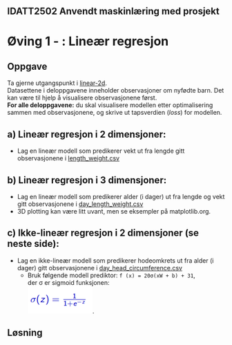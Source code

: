 ## IDATT2502 Anvendt maskinlæring med prosjekt
# Øving 1 - : Lineær regresjon


## Oppgave

Ta gjerne utgangspunkt i [linear-2d](https://gitlab.com/ntnu-tdat3025/regression/linear-2d).  
Datasettene i deloppgavene inneholder observasjoner om nyfødte barn. Det kan være
til hjelp å visualisere observasjonene først.  
**For alle deloppgavene:** du skal visualisere modellen etter optimalisering sammen
med observasjonene, og skrive ut tapsverdien (*loss*) for modellen.

## a) Lineær regresjon i 2 dimensjoner:
- Lag en lineær modell som predikerer vekt ut fra lengde gitt observasjonene i
[length_weight.csv](length_weight.csv)

## b) Lineær regresjon i 3 dimensjoner:
- Lag en lineær modell som predikerer alder (i dager) ut fra lengde og vekt gitt
observasjonene i [day_length_weight.csv](day_length_weight.csv)
- 3D plotting kan være litt uvant, men se eksempler på matplotlib.org.

## c) Ikke-lineær regresjon i 2 dimensjoner (se neste side):
- Lag en ikke-lineær modell som predikerer hodeomkrets ut fra alder (i dager) gitt
observasjonene i [day_head_circumference.csv](day_head_circumference.csv)
  - Bruk følgende modell prediktor: `f (x) = 20σ(xW + b) + 31`,  
    der σ er sigmoid funksjonen:  
    ![](sigmoid_froid.png).


## Løsning